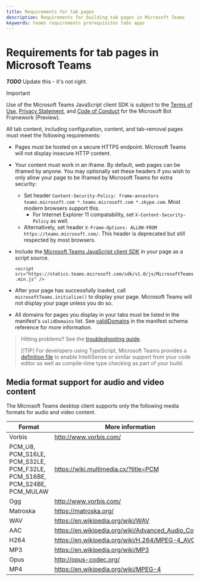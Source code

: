 ```yaml
---
title: Requirements for tab pages
description: Requirements for building tab pages in Microsoft Teams
keywords: teams requirements prerequisites tabs apps
---
```

# Requirements for tab pages in Microsoft Teams

**$TODO$** Update this - it's not right.
> [!IMPORTANT]
> Use of the Microsoft Teams JavaScript client SDK is subject to the [Terms of Use](https://aka.ms/bf-terms), [Privacy Statement](https://aka.ms/bf-privacy), and [Code of Conduct](https://aka.ms/bf-conduct) for the Microsoft Bot Framework (Preview).

All tab content, including configuration, content, and tab-removal pages must meet the following requirements:

* Pages must be hosted on a secure HTTPS endpoint. Microsoft Teams will not display insecure HTTP content.
* Your content must work in an iframe. By default, web pages can be iframed by anyone. You may optionally set these headers if you wish to only allow your page to be iframed by Microsoft Teams for extra security:
  * Set header `Content-Security-Policy: frame-ancestors teams.microsoft.com *.teams.microsoft.com *.skype.com`. Most modern browsers support this.
    * For Internet Explorer 11 compatability, set `X-Content-Security-Policy` as well.
  * Alternatively, set header `X-Frame-Options: ALLOW-FROM https://teams.microsoft.com/`. This header is deprecated but still respected by most browsers.
* Include the [Microsoft Teams JavaScript client SDK](/javascript/api/overview/msteams-client) in your page as a script source.

  `<script src="https://statics.teams.microsoft.com/sdk/v1.0/js/MicrosoftTeams.min.js" />`

* After your page has successfully loaded, call `microsoftTeams.initialize()` to display your page. Microsoft Teams will not display your page unless you do so.
* All domains for pages you display in your tabs must be listed in the manifest's `validDomains` list. See [validDomains](~/resources/schema/manifest-schema#validdomains) in the manifest schema reference for more information.

> Hitting problems? See the [troubleshooting guide](~/troubleshoot/troubleshoot).
>
> [!TIP]
> For developers using TypeScript, Microsoft Teams provides a [definition file](https://statics.teams.microsoft.com/sdk/v1.0/types/MicrosoftTeams.d.ts) to enable IntelliSense or similar support from your code editor as well as compile-time type checking as part of your build.

## Media format support for audio and video content

The Microsoft Teams desktop client supports only the following media formats for audio and video content.

| Format | More information |
| --- | --- |
| Vorbis | http://www.vorbis.com/ |
| PCM_U8, PCM_S16LE, PCM_S32LE, PCM_F32LE, PCM_S16BE, PCM_S24BE, PCM_MULAW | https://wiki.multimedia.cx/?title=PCM |
| Ogg | http://www.vorbis.com/ |
| Matroska | https://matroska.org/ |
| WAV | https://en.wikipedia.org/wiki/WAV |
| AAC | https://en.wikipedia.org/wiki/Advanced_Audio_Coding |
| H264 | https://en.wikipedia.org/wiki/H.264/MPEG-4_AVC |
| MP3 | https://en.wikipedia.org/wiki/MP3 |
| Opus | http://opus-codec.org/ |
| MP4 | https://en.wikipedia.org/wiki/MPEG-4 |
